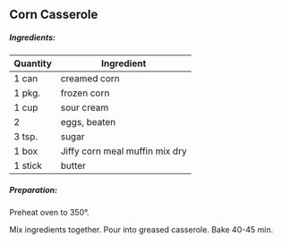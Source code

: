 

## Corn Casserole

##### Ingredients:
Quantity        |    Ingredient
--------------- | -------------------------------------
1 can           | creamed corn
1 pkg.          | frozen corn
1 cup           | sour cream
2               | eggs, beaten
3 tsp.          | sugar
1 box           | Jiffy corn meal muffin mix dry
1 stick         | butter

##### Preparation:
Preheat oven to 350&deg;.

Mix ingredients together.  Pour into greased casserole.  Bake 40-45 min.
